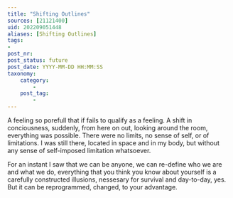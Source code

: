 ```yaml
---
title: "Shifting Outlines"
sources: [21121400]
uid: 202209051448
aliases: [Shifting Outlines]
tags:
-
post_nr:
post_status: future
post_date: YYYY-MM-DD HH:MM:SS
taxonomy:
    category:
        -
    post_tag:
        -
---
```


A feeling so porefull that if fails to qualify as a feeling. A shift in conciousness, suddenly, from here on out, looking around the room, everything was possible. There were no limits, no sense of self, or of limitations. I was still there, located in space and in my body, but without any sense of self-imposed limitation whatsoever. 

For an instant I saw that we can be anyone, we can re-define who we are and what we do, everything that you think you know about yourself is a carefully constructed illusions, nessesary for survival and day-to-day, yes. But it can be reprogrammed, changed, to your advantage.

